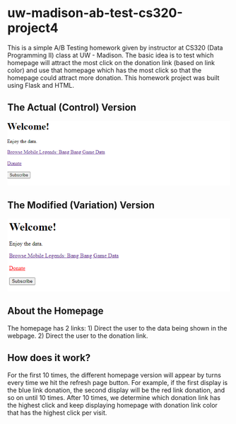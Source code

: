 # uw-madison-ab-test-cs320-project4
This is a simple A/B Testing homework given by instructor at CS320 (Data Programming II) class at UW - Madison. The basic idea is to test which homepage will attract the most click on the donation link (based on link color) and use that homepage which has the most click so that the homepage could attract more donation. This homework project was built using Flask and HTML. 

## The Actual (Control) Version
![blue_link_donation_image](https://github.com/winstencoellins/uw-madison-ab-test-cs320-project4/blob/main/blue_donation_link.png)

## The Modified (Variation) Version
![red_link_donation_image](https://github.com/winstencoellins/uw-madison-ab-test-cs320-project4/blob/main/red_donation_link.png)

## About the Homepage
The homepage has 2 links: 1) Direct the user to the data being shown in the webpage. 2) Direct the user to the donation link.

## How does it work?
For the first 10 times, the different homepage version will appear by turns every time we hit the refresh page button. For example, if the first display is the blue link donation, the second display will be the red link donation, and so on until 10 times. After 10 times, we determine which donation link has the highest click and keep displaying homepage with donation link color that has the highest click per visit.
